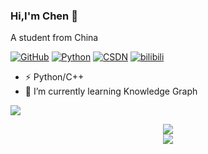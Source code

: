 ### Hi,I'm Chen 👋  
A student from China


[![GitHub](https://img.shields.io/badge/dynamic/json?logo=github&label=GitHub&labelColor=495867&color=495867&query=%24.data.totalSubs&url=https%3A%2F%2Fapi.spencerwoo.com%2Fsubstats%2F%3Fsource%3Dgithub%26queryKey%3Dhayschan&style=flat-square)](https://github.com/chenyu313)
[![Python](https://img.shields.io/static/v1?label=Program&message=Python&color=blue)](https://github.com/chenyu313)
[![CSDN](https://img.shields.io/static/v1?label=Blog&message=CSDN&color=red)](https://blog.csdn.net/qq_45190143)
[![bilibili](https://img.shields.io/static/v1?label=B站&message=bilibili&color=pink)](https://space.bilibili.com/440339527)



- ⚡ Python/C++  
- 🌱 I’m currently learning Knowledge Graph  


![](https://raw.githubusercontent.com/chenyu313/chenyu313/main/assets/github-contribution-grid-snake.svg)


<div align="center"> <img src="https://github.com/chenyu313/Python_crawler/blob/main/%E7%AC%AC%E4%B8%80%E7%AB%A0-%E7%88%AC%E8%99%AB%E5%9F%BA%E7%A1%80/code.gif" /> </div>


<div align="center"> <img src="https://github-readme-streak-stats.herokuapp.com/?user=chenyu313" /> </div>
